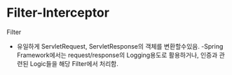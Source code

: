# Filter-Interceptor
Filter
- 유일하게 ServletRequest, ServletResponse의 객체를 변환할수있음.
-Spring Framework에서는 request/response의 Logging용도로 활용하거나, 인증과 관련된 Logic들을 해당 Filter에서 처리함.
